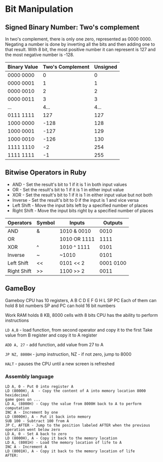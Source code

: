 # Bit Manipulation

## Signed Binary Number: Two's complement
In two's complement, there is only one zero, represented as 0000 0000.
Negating a number is done by inverting all the bits and then adding one
to that result. With 8 bit, the most positive number it can represent
is 127 and the most negative number is -128.

| Binary Value | Two's Complement | Unsigned |
| ------------ | ---------------- | -------- |
| 0000 0000    | 0                | 0        |
| 0000 0001    | 1                | 1        |
| 0000 0010    | 2                | 2        |
| 0000 0011    | 3                | 3        |
| ...          | 4...             | 4...     |
| 0111 1111    | 127              | 127      |
| 1000 0000    | -128             | 128      |
| 1000 0001    | -127             | 129      |
| 1000 0010    | -126             | 130      |
| 1111 1110    | -2               | 254      |
| 1111 1111    | -1               | 255      |

## Bitwise Operators in Ruby
* AND - Set the result's bit to 1 if it is 1 in both input values
* OR - Set the result's bit to 1 if it is 1 in either input value
* XOR - Set the result's bit to 1 if it is 1 in either input value but not both
* Inverse - Set the result's bit to 0 if the input is 1 and vice versa
* Left Shift - Move the input bits left by a specified number of places
* Right Shift - Move the input bits right by a specified number of places

| Operators   | Symbol | Inputs       | Outputs   |
| ----------- | ------ | ------------ | --------- |
| AND         | &      | 1010 & 0010  | 0010      |
| OR          |        | 1010 OR 1111 | 1111      |
| XOR         | ^      | 1010 ^ 1111  | 0101      |  
| Inverse     | ~      | ~1010        | 0101      |
| Left Shift  | <<     | 0101 << 2    | 0001 0100 |
| Right Shift | >>     | 1100 >> 2    | 0011      |

## GameBoy
Gameboy CPU has 10 registers, A B C D E F G H L SP PC
Each of them can hold 8 bit numbers
SP and PC can hold 16 bit numbers

Work RAM holds 8 KB, 8000 cells with 8 bits
CPU has the ability to perform instructions

`LD A,B` - load function, from second operator and copy it to the first
Take value from B register and copy it to A register

`ADD A, 27` - add function, add value from 27 to A

`JP NZ, 8000H` - jump instruction, NZ - if not zero, jump to 8000

`HALT` - pauses the CPU until a new screen is refreshed

### Assembly language
```
LD A, 0 - Put 0 into register A
LD (8000H), A  - Copy the content of A into memory location 8000 hexidecimal
game goes on ...
LD A, (8000H) - Copy the value from 8000H back to A to perform computation
INC A - Increment by one
LD (8000H), A - Put it back into memory
SUB 100 - Subtract 100 from A
JP C, AFTER - Jump to the position labeled AFTER when the previous operation went below zero
LD A, 0 - Set A back to zero
LD (8000H), A - Copy it back to the memory location
LD A, (8001H) - Load the memory location of life to A
INC A - Increment A
LD (8001H), A - Copy it back to the memory location of life
AFTER:  
```
